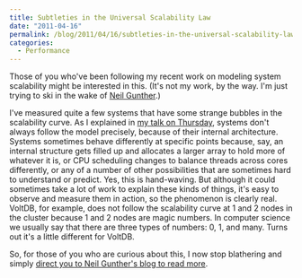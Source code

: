 ```yaml
---
title: Subtleties in the Universal Scalability Law
date: "2011-04-16"
permalink: /blog/2011/04/16/subtleties-in-the-universal-scalability-law/
categories:
  - Performance
---
```

Those of you who've been following my recent work on modeling system scalability might be interested in this. (It's not my work, by the way. I'm just trying to ski in the wake of [Neil Gunther][1].)

I've measured quite a few systems that have some strange bubbles in the scalability curve. As I explained in [my talk on Thursday][2], systems don't always follow the model precisely, because of their internal architecture. Systems sometimes behave differently at specific points because, say, an internal structure gets filled up and allocates a larger array to hold more of whatever it is, or CPU scheduling changes to balance threads across cores differently, or any of a number of other possibilities that are sometimes hard to understand or predict. Yes, this is hand-waving. But although it could sometimes take a lot of work to explain these kinds of things, it's easy to observe and measure them in action, so the phenomenon is clearly real. VoltDB, for example, does not follow the scalability curve at 1 and 2 nodes in the cluster because 1 and 2 nodes are magic numbers. In computer science we usually say that there are three types of numbers: 0, 1, and many. Turns out it's a little different for VoltDB.

So, for those of you who are curious about this, I now stop blathering and simply [direct you to Neil Gunther's blog to read more][3].

 [1]: http://www.perfdynamics.com/
 [2]: http://en.oreilly.com/mysql2011/public/schedule/detail/17153
 [3]: http://perfdynamics.blogspot.com/2011/02/usl-fine-point-sub-amdahl-scalability.html

